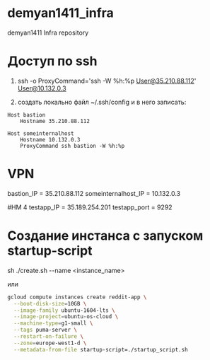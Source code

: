 # demyan1411_infra
demyan1411 Infra repository

# Доступ по ssh
1) ssh -o ProxyCommand='ssh -W %h:%p User@35.210.88.112' User@10.132.0.3

2) создать локально файл ~/.ssh/config и в него записать:

```{r, engine='bash', count_lines}
Host bastion
	Hostname 35.210.88.112

Host someinternalhost
	Hostname 10.132.0.3
	ProxyCommand ssh bastion -W %h:%p
```

# VPN
bastion_IP = 35.210.88.112
someinternalhost_IP = 10.132.0.3

#HM 4
testapp_IP = 35.189.254.201
testapp_port = 9292

# Создание инстанса с запуском startup-script
sh ./create.sh --name <instance_name>

или
```sh
gcloud compute instances create reddit-app \
  --boot-disk-size=10GB \
  --image-family ubuntu-1604-lts \
  --image-project=ubuntu-os-cloud \
  --machine-type=g1-small \
  --tags puma-server \
  --restart-on-failure \
  --zone=europe-west1-d \
  --metadata-from-file startup-script=./startup_script.sh
```
